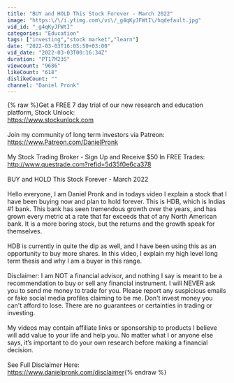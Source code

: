 ```yaml
---
title: "BUY and HOLD This Stock Forever - March 2022"
image: "https:\/\/i.ytimg.com\/vi\/_g4qKyJFWtI\/hqdefault.jpg"
vid_id: "_g4qKyJFWtI"
categories: "Education"
tags: ["investing","stock market","learn"]
date: "2022-03-03T16:05:50+03:00"
vid_date: "2022-03-03T00:16:34Z"
duration: "PT17M23S"
viewcount: "9686"
likeCount: "618"
dislikeCount: ""
channel: "Daniel Pronk"
---
```

{% raw %}Get a FREE 7 day trial of our new research and education platform, Stock Unlock:<br /><a rel="nofollow" target="blank" href="https://www.stockunlock.com">https://www.stockunlock.com</a><br /><br />Join my community of long term investors via Patreon:<br /><a rel="nofollow" target="blank" href="https://www.Patreon.com/DanielPronk">https://www.Patreon.com/DanielPronk</a><br /><br />My Stock Trading Broker - Sign Up and Receive $50 In FREE Trades:<br /><a rel="nofollow" target="blank" href="http://www.questrade.com?refid=5d35f0e6ca378">http://www.questrade.com?refid=5d35f0e6ca378</a><br /><br />BUY and HOLD This Stock Forever - March 2022<br /><br />Hello everyone, I am Daniel Pronk and in todays video I explain a stock that I have been buying now and plan to hold forever. This is HDB, which is Indias #1 bank. This bank has seen tremendous growth over the years, and has grown every metric at a rate that far exceeds that of any North American bank. It is a more boring stock, but the returns and the growth speak for themselves.<br /><br />HDB is currently in quite the dip as well, and I have been using this as an opportunity to buy more shares. In this video, I explain my high level long term thesis and why I am a buyer in this range.<br /><br />Disclaimer: I am NOT a financial advisor, and nothing I say is meant to be a recommendation to buy or sell any financial instrument. I will NEVER ask you to send me money to trade for you. Please report any suspicious emails or fake social media profiles claiming to be me. Don't invest money you can't afford to lose. There are no guarantees or certainties in trading or investing.<br /><br />My videos may contain affiliate links or sponsorship to products I believe will add value to your life and help you. No matter what I or anyone else says, it’s important to do your own research before making a financial decision.<br /><br />See Full Disclaimer Here:<br /><a rel="nofollow" target="blank" href="https://www.danielpronk.com/disclaimer">https://www.danielpronk.com/disclaimer</a>{% endraw %}
